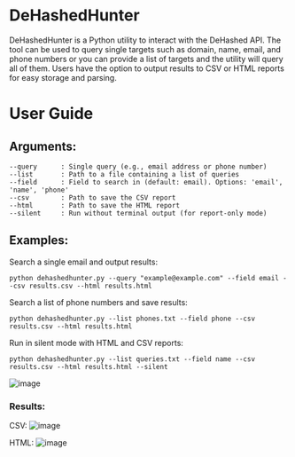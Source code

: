 # DeHashedHunter
DeHashedHunter is a Python utility to interact with the DeHashed API. The tool can be used to query single targets such as domain, name, email, and phone numbers or you can provide a list of targets and the utility will query all of them. Users have the option to output results to CSV or HTML reports for easy storage and parsing. 

# User Guide
## Arguments:
    --query      : Single query (e.g., email address or phone number)
    --list       : Path to a file containing a list of queries
    --field      : Field to search in (default: email). Options: 'email', 'name', 'phone'
    --csv        : Path to save the CSV report
    --html       : Path to save the HTML report
    --silent     : Run without terminal output (for report-only mode)
## Examples:
Search a single email and output results:

```python dehashedhunter.py --query "example@example.com" --field email --csv results.csv --html results.html```

Search a list of phone numbers and save results:

```python dehashedhunter.py --list phones.txt --field phone --csv results.csv --html results.html```

Run in silent mode with HTML and CSV reports:

```python dehashedhunter.py --list queries.txt --field name --csv results.csv --html results.html --silent```

![image](https://github.com/user-attachments/assets/746cd320-844b-43c0-bab3-c2423396062d)

### Results:
CSV:
![image](https://github.com/user-attachments/assets/96aa1261-172e-4fd4-a106-fed577081763)

HTML:
![image](https://github.com/user-attachments/assets/5c853c11-c7c9-4102-9b4c-36000b31d1c8)
